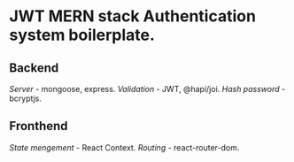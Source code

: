 # JWT MERN stack Authentication system boilerplate.

## Backend 
*Server* - mongoose, express.
*Validation* - JWT, @hapi/joi.
*Hash password* - bcryptjs.

## Fronthend
*State mengement* - React Context.
*Routing* - react-router-dom.
